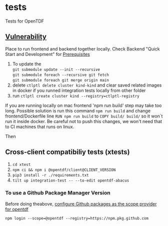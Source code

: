 # tests
Tests for OpenTDF

## [Vulnerability](vulnerability)

Place to run frontend and backend together locally.
Check Backend "Quick Start and Development" for [Prerequisites](https://github.com/opentdf/backend#prerequisites)

1) To update the 
   <br/>`git submodule update --init --recursive`
   <br/>`git submodule foreach --recursive git fetch`
   <br/>`git submodule foreach git merge origin main`
2) delete `ctlptl delete cluster kind-kind` and clear saved related images in docker if you runned integration tests locally from other folder
3) run `ctlptl create cluster kind --registry=ctlptl-registry`

If you are running locally on mac frontend 'npm run build' step may take too long. Possible solution is run this
command `npm run build` and change frontend/Dockerfile line `RUN npm run build` to `COPY build/ build/` so it won`t
run it inside docker. Be careful not to push this changes, we won't need that to CI machines that runs on linux.

Then

## Cross-client compatibiliy tests (xtests)
1) `cd xtest`
2) `npm ci && npm i @opentdf/client@CLIENT_VERSION`
3) `pip3 install -r ./requirements.txt`
4) `tilt up integration-test -- --to-edit opentdf-abacus`

### To use a Github Package Manager Version

Before doing theabove, [configure Github packages as the scope provider for opentdf](https://docs.github.com/en/packages/working-with-a-github-packages-registry/working-with-the-npm-registry#authenticating-to-github-packages)

```
npm login --scope=@opentdf --registry=https://npm.pkg.github.com
```
